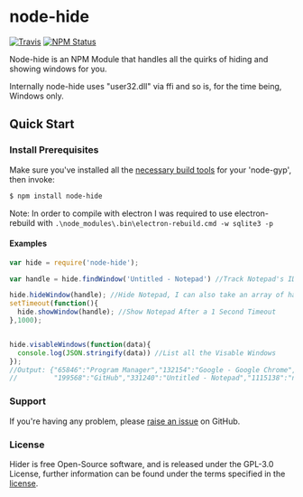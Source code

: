 # node-hide
[![Travis](https://img.shields.io/travis/MrTimcakes/node-hide.svg?style=flat-square)](https://travis-ci.org/MrTimcakes/node-hide)
[![NPM Status](https://img.shields.io/npm/v/npm.svg?style=flat-square)](https://www.npmjs.com/package/node-hide)

Node-hide is an NPM Module that handles all the quirks of hiding and showing windows for you.

Internally node-hide uses "user32.dll" via ffi and so is, for the time being, Windows only.

## Quick Start

### Install Prerequisites

Make sure you've installed all the [necessary build
tools](https://github.com/TooTallNate/node-gyp#installation) for your 'node-gyp', then invoke:

``` bash
$ npm install node-hide
```

Note: In order to compile with electron I was required to use electron-rebuild with
`.\node_modules\.bin\electron-rebuild.cmd -w sqlite3 -p`

####  Examples

``` js
var hide = require('node-hide');

var handle = hide.findWindow('Untitled - Notepad') //Track Notepad's ID to Hide it Later

hide.hideWindow(handle); //Hide Notepad, I can also take an array of handles, e.g. [1115138,331240]
setTimeout(function(){
  hide.showWindow(handle); //Show Notepad After a 1 Second Timeout
},1000);


hide.visableWindows(function(data){
  console.log(JSON.stringify(data)) //List all the Visable Windows
});
//Output: {"65846":"Program Manager","132154":"Google - Google Chrome",
//         "199568":"GitHub","331240":"Untitled - Notepad","1115138":"npm - Google Chrome"}
```

### Support

If you're having any problem, please [raise an issue](https://github.com/MrTimcakes/node-hide/issues/new) on GitHub.

### License

Hider is free Open-Source software, and is released under the GPL-3.0 License, further information can be found under the terms specified in the [license](https://github.com/MrTimcakes/node-hide/blob/master/LICENSE).
